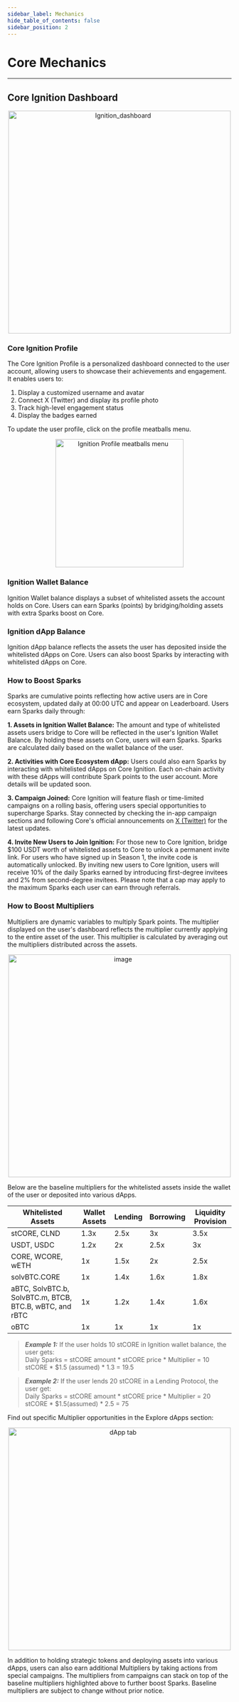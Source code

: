 ```yaml
---
sidebar_label: Mechanics
hide_table_of_contents: false
sidebar_position: 2
---
```


# Core Mechanics
---

## Core Ignition Dashboard
<p align="center">
  <img width="500" alt="Ignition_dashboard" src="https://github.com/user-attachments/assets/2cf8b2fa-89da-49f2-b9ac-982636095dfa"/>
</p>

  
### Core Ignition Profile  
The Core Ignition Profile is a personalized dashboard connected to the user account, allowing users to showcase their achievements and engagement. It enables users to:
1. Display a customized username and avatar
2. Connect X (Twitter) and display its profile photo
3. Track high-level engagement status
4. Display the badges earned

To update the user profile, click on the profile meatballs menu.
<p align="center">
  <img width="288" alt="Ignition Profile meatballs menu" src="https://github.com/user-attachments/assets/d7523504-df48-4f39-93f3-94e472a03a9a"/>
</p>

  
### Ignition Wallet Balance 
Ignition Wallet balance displays a subset of whitelisted assets the account holds on Core. Users can earn Sparks (points) by bridging/holding assets with extra Sparks boost on Core.

  
### Ignition dApp Balance 
Ignition dApp balance reflects the assets the user has deposited inside the whitelisted dApps on Core. Users can also boost Sparks by interacting with whitelisted dApps on Core.

  
### How to Boost Sparks 
Sparks are cumulative points reflecting how active users are in Core ecosystem, updated daily at 00:00 UTC and appear on Leaderboard. Users earn Sparks daily through:

**1. Assets in Ignition Wallet Balance:**
The amount and type of whitelisted assets users bridge to Core will be reflected in the user's Ignition Wallet Balance. By holding these assets on Core, users will earn Sparks. Sparks are calculated daily based on the wallet balance of the user.

**2. Activities with Core Ecosystem dApp:**
Users could also earn Sparks by interacting with whitelisted dApps on Core Ignition. Each on-chain activity with these dApps will contribute Spark points to the user account. More details will be updated soon.

**3. Campaign Joined:**
Core Ignition will feature flash or time-limited campaigns on a rolling basis, offering users special opportunities to supercharge Sparks. Stay connected by checking the in-app campaign sections and following Core's official announcements on [X (Twitter)](https://x.com/Coredao_Org) for the latest updates.

**4. Invite New Users to Join Ignition:**
For those new to Core Ignition, bridge $100 USDT worth of whitelisted assets to Core to unlock a permanent invite link. For users who have signed up in Season 1, the invite code is automatically unlocked. By inviting new users to Core Ignition, users will receive 10% of the daily Sparks earned by introducing first-degree invitees and 2% from second-degree invitees. Please note that a cap may apply to the maximum Sparks each user can earn through referrals. 
  

### How to Boost Multipliers 
Multipliers are dynamic variables to multiply Spark points. The multiplier displayed on the user's dashboard reflects the multiplier currently applying to the entire asset of the user. This multiplier is calculated by averaging out the multipliers distributed across the assets.
<p align="center">
  <img width="500" alt="image" src="https://github.com/user-attachments/assets/4f7ceee6-6a93-4cce-a382-5e6002ce2819"/>
</p>

Below are the baseline multipliers for the whitelisted assets inside the wallet of the user or deposited into various dApps.

| Whitelisted Assets  |Wallet Assets | Lending | Borrowing | Liquidity Provision | 
| ------------- |-------------| ------------- |-------------| ------------- |
| stCORE, CLND | 1.3x | 2.5x | 3x | 3.5x |
| USDT, USDC | 1.2x | 2x | 2.5x | 3x |
| CORE, WCORE, wETH | 1x | 1.5x | 2x | 2.5x |
| solvBTC.CORE| 1x | 1.4x | 1.6x | 1.8x |
| aBTC, SolvBTC.b, SolvBTC.m, BTCB, BTC.B, wBTC, and rBTC | 1x | 1.2x | 1.4x | 1.6x |
| oBTC | 1x | 1x | 1x | 1x |

  
>***Example 1:***
>If the user holds 10 stCORE in Ignition wallet balance, the user gets:  
>Daily Sparks = stCORE amount * stCORE price * Multiplier = 10 stCORE * $1.5 (assumed) * 1.3 = 19.5  

  
>***Example 2:***
>If the user lends 20 stCORE in a Lending Protocol, the user get:  
>Daily Sparks = stCORE amount * stCORE price * Multiplier = 20 stCORE * $1.5(assumed) * 2.5 = 75
  

Find out specific Multiplier opportunities in the Explore dApps section:
<p align="center">
  <img width="500" alt="dApp tab" src="https://github.com/user-attachments/assets/a2067f6d-0202-474f-8acb-c9cd2d4007e9"/>
</p>

In addition to holding strategic tokens and deploying assets into various dApps, users can also earn additional Multipliers by taking actions from special campaigns. The multipliers from campaigns can stack on top of the baseline multipliers highlighted above to further boost Sparks. Baseline multipliers are subject to change without prior notice.  
